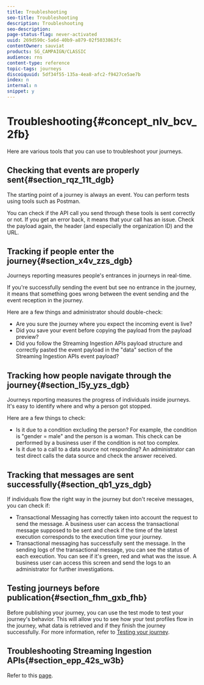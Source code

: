```yaml
---
title: Troubleshooting
seo-title: Troubleshooting
description: Troubleshooting
seo-description: 
page-status-flag: never-activated
uuid: 269d590c-5a6d-40b9-a879-02f5033863fc
contentOwner: sauviat
products: SG_CAMPAIGN/CLASSIC
audience: rns
content-type: reference
topic-tags: journeys
discoiquuid: 5df34f55-135a-4ea8-afc2-f9427ce5ae7b
index: n
internal: n
snippet: y
---
```


# Troubleshooting{#concept_nlv_bcv_2fb}

Here are various tools that you can use to troubleshoot your journeys.

## Checking that events are properly sent{#section_rqz_11t_dgb}

The starting point of a journey is always an event. You can perform tests using tools such as Postman.

You can check if the API call you send through these tools is sent correctly or not. If you get an error back, it means that your call has an issue. Check the payload again, the header (and especially the organization ID) and the URL.

## Tracking if people enter the journey{#section_x4v_zzs_dgb}

Journeys reporting measures people's entrances in journeys in real-time.

If you're successfully sending the event but see no entrance in the journey, it means that something goes wrong between the event sending and the event reception in the journey.

Here are a few things and administrator should double-check:

*   Are you sure the journey where you expect the incoming event is live?
*   Did you save your event before copying the payload from the payload preview?
*   Did you follow the Streaming Ingestion APIs payload structure and correctly pasted the event payload in the "data" section of the Streaming Ingestion APIs event payload?

## Tracking how people navigate through the journey{#section_l5y_yzs_dgb}

Journeys reporting measures the progress of individuals inside journeys. It's easy to identify where and why a person got stopped.

Here are a few things to check:

*   Is it due to a condition excluding the person? For example, the condition is "gender = male" and the person is a woman. This check can be performed by a business user if the condition is not too complex.
*   Is it due to a call to a data source not responding? An administrator can test direct calls the data source and check the answer received.

## Tracking that messages are sent successfully{#section_qb1_yzs_dgb}

If individuals flow the right way in the journey but don't receive messages, you can check if:

* Transactional Messaging has correctly taken into account the request to send the message. A business user can access the transactional message supposed to be sent and check if the time of the latest execution corresponds to the execution time your journey.
* Transactional messaging has successfully sent the message. In the sending logs of the transactional message, you can see the status of each execution. You can see if it's green, red and what was the issue. A business user can access this screen and send the logs to an administrator for further investigations.

## Testing journeys before publication{#section_fhm_gxb_fhb}

Before publishing your journey, you can use the test mode to test your journey's behavior. This will allow you to see how your test profiles flow in the journey, what data is retrieved and if they finish the journey successfully. For more information, refer to [Testing your journey](journeypublication.md#concept_mtc_lrt_52b__section_ctr_lqk_fhb).

## Troubleshooting Streaming Ingestion APIs{#section_epp_42s_w3b}

Refer to this [page](https://www.adobe.io/apis/experienceplatform/home/data-ingestion/data-ingestion-services.html#!api-specification/markdown/narrative/technical_overview/streaming_ingest/streaming_ingestion_FAQ.md).
